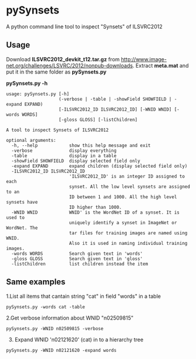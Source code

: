 # pySynsets
A python command line tool to inspect "Synsets" of ILSVRC2012

## Usage
Download **ILSVRC2012_devkit_t12.tar.gz** from http://www.image-net.org/challenges/LSVRC/2012/nonpub-downloads.
Extract **meta.mat** and put it in the same folder as **pySynsets.py**

**pySynsets.py -h**
```
usage: pySynsets.py [-h]
                    (-verbose | -table | -showField SHOWFIELD | -expand EXPAND)
                    [-ILSVRC2012_ID ILSVRC2012_ID] [-WNID WNID] [-words WORDS]
                    [-gloss GLOSS] [-listChildren]

A tool to inspect Synsets of ILSVRC2012

optional arguments:
  -h, --help            show this help message and exit
  -verbose              display everything
  -table                display in a table
  -showField SHOWFIELD  display selected field only
  -expand EXPAND        expand children (display selected field only)
  -ILSVRC2012_ID ILSVRC2012_ID
                        'ILSVRC2012_ID' is an integer ID assigned to each
                        synset. All the low level synsets are assigned to an
                        ID between 1 and 1000. All the high level synsets have
                        ID higher than 1000.
  -WNID WNID            WNID' is the WordNet ID of a synset. It is used to
                        uniquely identify a synset in ImageNet or WordNet. The
                        tar files for training images are named using WNID.
                        Also it is used in naming individual training images.
  -words WORDS          Search given text in 'words'
  -gloss GLOSS          Search given text in 'gloss'
  -listChildren         list children instead the item
```
## Same examples
1.List all items that cantain string "cat" in field "words" in a table
```
pySynsets.py -words cat -table
```
2.Get verbose information about WNID "n02509815"
```
pySynsets.py -WNID n02509815 -verbose
```
3. Expand WNID 'n02121620' (cat) in to a hierarchy tree
```
pySynsets.py -WNID n02121620 -expand words
```
